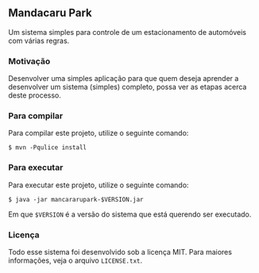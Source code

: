 ## Mandacaru Park

Um sistema simples para controle de um estacionamento de automóveis com várias
regras.

### Motivação

Desenvolver uma simples aplicação para que quem deseja aprender a desenvolver
um sistema (simples) completo, possa ver as etapas acerca deste processo.

### Para compilar

Para compilar este projeto, utilize o seguinte comando:

```
$ mvn -Pqulice install
```

### Para executar

Para executar este projeto, utilize o seguinte comando:

```
$ java -jar mancararupark-$VERSION.jar
```

Em que `$VERSION` é a versão do sistema que está querendo ser executado.

### Licença

Todo esse sistema foi desenvolvido sob a licença MIT. Para maiores informações,
veja o arquivo `LICENSE.txt`.
